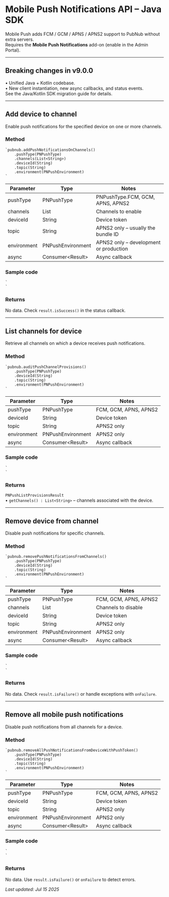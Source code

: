 # Mobile Push Notifications API – Java SDK

Mobile Push adds FCM / GCM / APNS / APNS2 support to PubNub without extra servers.  
Requires the **Mobile Push Notifications** add-on (enable in the Admin Portal).

---

## Breaking changes in v9.0.0
• Unified Java + Kotlin codebase.  
• New client instantiation, new async callbacks, and status events.  
See the Java/Kotlin SDK migration guide for details.

---

## Add device to channel

Enable push notifications for the specified device on one or more channels.

### Method
```
`pubnub.addPushNotificationsOnChannels()  
    .pushType(PNPushType)  
    .channels(List<String>)  
    .deviceId(String)  
    .topic(String)  
    .environment(PNPushEnvironment)  
`
```

Parameter | Type | Notes
--------- | ---- | -----
pushType  | PNPushType | PNPushType.FCM, GCM, APNS, APNS2
channels  | List<String> | Channels to enable
deviceId  | String | Device token
topic     | String | APNS2 only – usually the bundle ID
environment | PNPushEnvironment | APNS2 only – development or production
async     | Consumer<Result<PNPushAddChannelResult>> | Async callback

### Sample code
```
`  
`
```

### Returns
No data. Check `result.isSuccess()` in the status callback.

---

## List channels for device

Retrieve all channels on which a device receives push notifications.

### Method
```
`pubnub.auditPushChannelProvisions()  
    .pushType(PNPushType)  
    .deviceId(String)  
    .topic(String)  
    .environment(PNPushEnvironment)  
`
```

Parameter | Type | Notes
--------- | ---- | -----
pushType  | PNPushType | FCM, GCM, APNS, APNS2
deviceId  | String | Device token
topic     | String | APNS2 only
environment | PNPushEnvironment | APNS2 only
async     | Consumer<Result<PNPushListProvisionsResult>> | Async callback

### Sample code
```
`  
`
```

### Returns
`PNPushListProvisionsResult`  
• `getChannels() : List<String>` – channels associated with the device.

---

## Remove device from channel

Disable push notifications for specific channels.

### Method
```
`pubnub.removePushNotificationsFromChannels()  
    .pushType(PNPushType)  
    .deviceId(String)  
    .topic(String)  
    .environment(PNPushEnvironment)  
`
```

Parameter | Type | Notes
--------- | ---- | -----
pushType  | PNPushType | FCM, GCM, APNS, APNS2
channels  | List<String> | Channels to disable
deviceId  | String | Device token
topic     | String | APNS2 only
environment | PNPushEnvironment | APNS2 only
async     | Consumer<Result<PNPushRemoveChannelResult>> | Async callback

### Sample code
```
`  
`
```

### Returns
No data. Check `result.isFailure()` or handle exceptions with `onFailure`.

---

## Remove all mobile push notifications

Disable push notifications from all channels for a device.

### Method
```
`pubnub.removeAllPushNotificationsFromDeviceWithPushToken()  
    .pushType(PNPushType)  
    .deviceId(String)  
    .topic(String)  
    .environment(PNPushEnvironment)  
`
```

Parameter | Type | Notes
--------- | ---- | -----
pushType  | PNPushType | FCM, GCM, APNS, APNS2
deviceId  | String | Device token
topic     | String | APNS2 only
environment | PNPushEnvironment | APNS2 only
async     | Consumer<Result<PNPushRemoveAllChannelsResult>> | Async callback

### Sample code
```
`  
`
```

### Returns
No data. Use `result.isFailure()` or `onFailure` to detect errors.

_Last updated: Jul 15 2025_